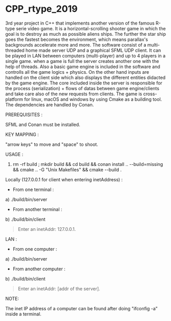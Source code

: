 # CPP_rtype_2019
3rd year project in C++ that implements another version of the famous R-type serie video game. It is a horizontal-scrolling shooter game in which the goal is to destroy as much as possible aliens ships. The further the star ship goes the fastest becomes the environment, which means parallax's backgrounds accelerate more and more.
The software consist of a multi-threaded home made server UDP and a graphical SFML UDP client. It can be played in LAN between computers (multi-player) and up to 4 players in a single game. when a game is full the server creates another one with the help of threads.
Also a basic game engine is included in the software and controlls all the game logics + physics. On the other hand inputs are handled on the client side which also displays the different entities didacted by the game engine.
The core included inside the server is responsible for the process (serialization) + flows of datas between game engine/clients and take care also of the new requests from clients.
The game is cross-platform for linux, macOS and windows by using Cmake as a building tool. The dependencies are handled by Conan.

PREREQUISITES :

SFML and Conan must be installed.

KEY MAPPING :

"arrow keys" to move and "space" to shoot.

USAGE :

1) rm -rf build ; mkdir build && cd build && conan install .. --build=missing && cmake .. -G "Unix Makefiles" && 
cmake --build .

Locally (127.0.0.1 for client when entering inetAddress) :

- From one terminal :

a) ./build/bin/server

- From another terminal :

b) ./build/bin/client
  
  > Enter an inetAddr: 127.0.0.1.
  
LAN :

- From one computer :

a) ./build/bin/server

- From another computer :

b) ./build/bin/client

  > Enter an inetAddr: [addr of the server].
  
  
NOTE:

The inet IP address of a computer can be found after doing "ifconfig -a" inside a terminal.
